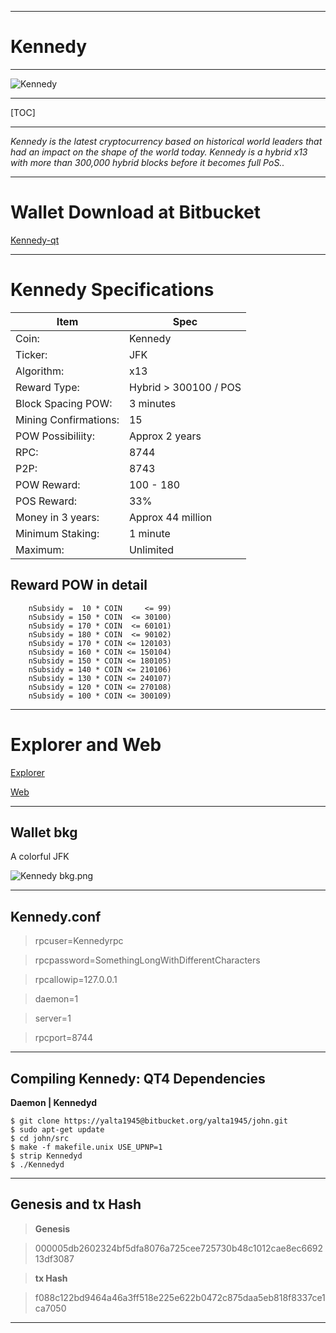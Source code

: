 -----


**Kennedy**
=========

----


![Kennedy](https://cdn.pbrd.co/images/GM9oezX.png)




-----


[TOC]


-----





*Kennedy is the latest cryptocurrency based on historical world leaders that had an impact on the shape of the world today. Kennedy is a hybrid x13 with more than 300,000 hybrid blocks before it becomes full PoS..*


-----



Wallet Download at Bitbucket 
=======================


[Kennedy-qt](https://bitbucket.org/yalta1945/kennedy-qt/downloads/Kennedy-qt.zip)

-----

Kennedy Specifications
=======================



Item        |  Spec     |
 --------  |  --------  
Coin:         |  Kennedy    |  
Ticker:       |  JFK    | 
Algorithm:       |  x13    |
Reward Type:       |  Hybrid > 300100 / POS    | 
Block Spacing POW:       |  3 minutes    | 
Mining Confirmations:       |  15    |
POW Possibiliity:       |  Approx 2 years    |
RPC:       |  8744    | 
P2P:       |  8743    |
POW Reward:       |  100 - 180    | 
POS Reward:       |  33%    | 
Money in 3 years:       |  Approx 44 million    |      |
Minimum Staking:       |  1 minute    | 
Maximum:       |  Unlimited    |      |




Reward POW in detail
-------------


        nSubsidy =  10 * COIN     <= 99)
        nSubsidy = 150 * COIN  <= 30100)
        nSubsidy = 170 * COIN  <= 60101)
        nSubsidy = 180 * COIN  <= 90102)
        nSubsidy = 170 * COIN <= 120103)
        nSubsidy = 160 * COIN <= 150104)
        nSubsidy = 150 * COIN <= 180105)
        nSubsidy = 140 * COIN <= 210106)
        nSubsidy = 130 * COIN <= 240107)
        nSubsidy = 120 * COIN <= 270108)
        nSubsidy = 100 * COIN <= 300109)
         


-----

Explorer and Web 
=======================

[Explorer](http://explorer.j-f-k.info:3001)

[Web](http://j-f-k.info)


------


Wallet bkg
-------------



A colorful JFK



![Kennedy bkg.png](https://cdn.pbrd.co/images/GM9mcX8.png)


-----



Kennedy.conf
--------------------

> rpcuser=Kennedyrpc

> rpcpassword=SomethingLongWithDifferentCharacters

> rpcallowip=127.0.0.1

> daemon=1

> server=1

> rpcport=8744


-----


Compiling Kennedy: QT4 Dependencies
--------------------

**Daemon | Kennedyd**





    $ git clone https://yalta1945@bitbucket.org/yalta1945/john.git 
    $ sudo apt-get update
    $ cd john/src
    $ make -f makefile.unix USE_UPNP=1
    $ strip Kennedyd
    $ ./Kennedyd



----

Genesis and tx Hash
--------------------

> **Genesis**

> 000005db2602324bf5dfa8076a725cee725730b48c1012cae8ec669213df3087


> **tx Hash**

> f088c122bd9464a46a3ff518e225e622b0472c875daa5eb818f8337ce1ca7050


-----
